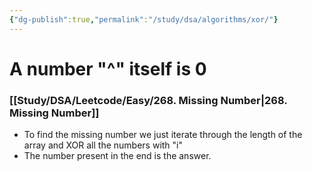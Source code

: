```yaml
---
{"dg-publish":true,"permalink":"/study/dsa/algorithms/xor/"}
---
```



# A number "^" itself is 0
### [[Study/DSA/Leetcode/Easy/268. Missing Number\|268. Missing Number]] 
- To find the missing number we just iterate through the length of the array and XOR all the numbers with "i"
- The number present in the end is the answer. 